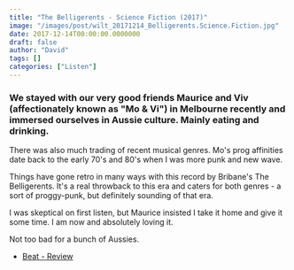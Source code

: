 ```yaml
---
title: "The Belligerents - Science Fiction (2017)"
image: "/images/post/wilt_20171214_Belligerents.Science.Fiction.jpg"
date: 2017-12-14T00:00:00.0000000
draft: false
author: "David"
tags: []
categories: ["Listen"]
---
```

### We stayed with our very good friends Maurice and Viv (affectionately known as "Mo & Vi") in Melbourne recently and immersed ourselves in Aussie culture. Mainly eating and drinking.  
  
There was also much trading of recent musical genres. Mo's prog affinities date back to the early 70's and 80's when I was more punk and new wave.  
  
Things have gone retro in many ways with this record by Bribane's The Belligerents. It's a real throwback to this era and caters for both genres - a sort of proggy-punk, but definitely sounding of that era.

 I was skeptical on first listen, but Maurice insisted I take it home and give it some time. I am now and absolutely loving it.  
  
Not too bad for a bunch of Aussies.

-  [Beat - Review](http://www.beat.com.au/music/belligerents-science-fiction)